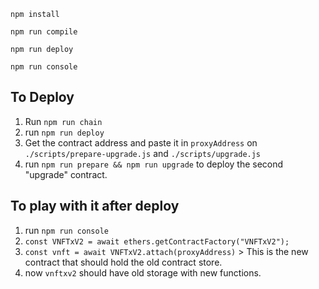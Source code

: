 `npm install`

`npm run compile`

`npm run deploy`

`npm run console`

## To Deploy

1. Run `npm run chain`
1. run `npm run deploy`
1. Get the contract address and paste it in `proxyAddress` on `./scripts/prepare-upgrade.js` and `./scripts/upgrade.js`
1. run `npm run prepare && npm run upgrade` to deploy the second "upgrade" contract.

## To play with it after deploy

1. run `npm run console`
1. `const VNFTxV2 = await ethers.getContractFactory("VNFTxV2");`
1. `const vnft = await VNFTxV2.attach(proxyAddress)` > This is the new contract that should hold the old contract store.
1. now `vnftxv2` should have old storage with new functions.
